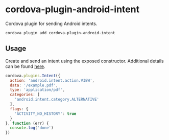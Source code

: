 # cordova-plugin-android-intent

Cordova plugin for sending Android intents.

    cordova plugin add cordova-plugin-android-intent

## Usage

Create and send an intent using the exposed constructor. Additional details can be found [here](https://developer.android.com/reference/android/content/Intent).

```javascript
cordova.plugins.Intent({
  action: 'android.intent.action.VIEW',
  data: '/example.pdf',
  type: 'application/pdf',
  categories: [
    'android.intent.category.ALTERNATIVE'
  ],
  flags: {
    'ACTIVITY_NO_HISTORY': true
  }
}, function (err) {
  console.log('done')
})
```
